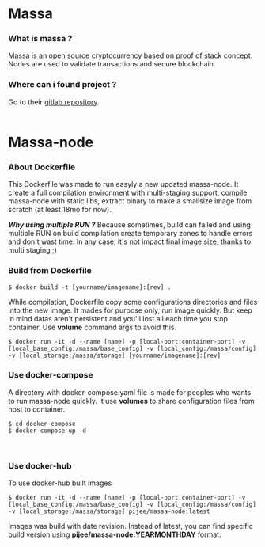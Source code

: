 # Massa
### What is massa ?
Massa is an open source cryptocurrency based on proof of stack concept. Nodes are used to validate transactions and secure blockchain.

### Where can i found project ?
Go to their [gitlab repository](https://gitlab.com/massalabs/massa).
<br /><br />

# Massa-node
### About Dockerfile
This Dockerfile was made to run easyly a new updated massa-node. It create a full compilation environment with multi-staging support, compile massa-node with static libs, extract binary to make a smallsize image from scratch (at least 18mo for now).

***Why using multiple RUN ?***
Because sometimes, build can failed and using multiple RUN on build compilation create temporary zones to handle errors and don't wast time. In any case, it's not impact final image size, thanks to multi staging ;)


### Build from Dockerfile
```
$ docker build -t [yourname/imagename]:[rev] .
```
While compilation, Dockerfile copy some configurations directories and files into the new image. It mades for purpose only, run image quickly. But keep in mind datas aren't persistent and you'll lost all each time you stop container. Use **volume** command args to avoid this.
```
$ docker run -it -d --name [name] -p [local-port:container-port] -v [local_base_config:/massa/base_config] -v [local_config:/massa/config] -v [local_storage:/massa/storage] [yourname/imagename]:[rev]
```

### Use docker-compose
A directory with docker-compose.yaml file is made for peoples who wants to run massa-node quickly. It use **volumes** to share configuration files from host to container.

```
$ cd docker-compose
$ docker-compose up -d
```
<br />

### Use docker-hub
To use docker-hub built images
```
$ docker run -it -d --name [name] -p [local-port:container-port] -v [local_base_config:/massa/base_config] -v [local_config:/massa/config] -v [local_storage:/massa/storage] pijee/massa-node:latest
```

Images was build with date revision. Instead of latest, you can find specific build version using **pijee/massa-node:YEARMONTHDAY** format.